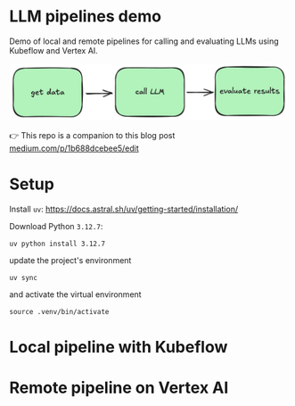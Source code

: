 # LLM pipelines demo 

Demo of local and remote pipelines for calling and evaluating LLMs using Kubeflow and Vertex AI.

<img src="docs/imgs/demo.png" width=500cm>

👉 This repo is a companion to this blog post [medium.com/p/1b688dcebee5/edit](medium.com/p/1b688dcebee5/edit)

# Setup 

Install `uv`: https://docs.astral.sh/uv/getting-started/installation/

Download Python `3.12.7`:
```shell
uv python install 3.12.7
```
update the project's environment 
```shell
uv sync
```
and activate the virtual environment
```shell
source .venv/bin/activate
```

# Local pipeline with Kubeflow



# Remote pipeline on Vertex AI


